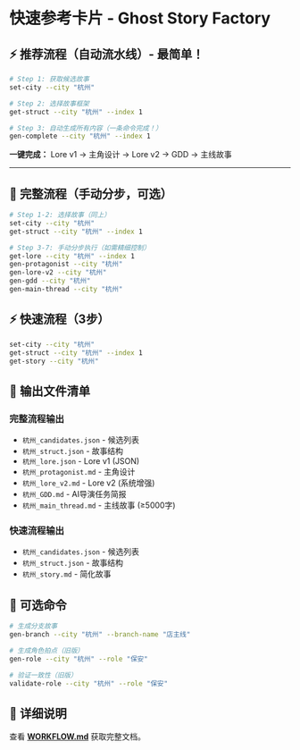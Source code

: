 # 快速参考卡片 - Ghost Story Factory

## ⚡ 推荐流程（自动流水线）- 最简单！

```bash
# Step 1: 获取候选故事
set-city --city "杭州"

# Step 2: 选择故事框架
get-struct --city "杭州" --index 1

# Step 3: 自动生成所有内容（一条命令完成！）
gen-complete --city "杭州" --index 1
```

**一键完成：** Lore v1 → 主角设计 → Lore v2 → GDD → 主线故事

---

## 🎯 完整流程（手动分步，可选）

```bash
# Step 1-2: 选择故事（同上）
set-city --city "杭州"
get-struct --city "杭州" --index 1

# Step 3-7: 手动分步执行（如需精细控制）
get-lore --city "杭州" --index 1
gen-protagonist --city "杭州"
gen-lore-v2 --city "杭州"
gen-gdd --city "杭州"
gen-main-thread --city "杭州"
```

## ⚡ 快速流程（3步）

```bash
set-city --city "杭州"
get-struct --city "杭州" --index 1
get-story --city "杭州"
```

## 📁 输出文件清单

### 完整流程输出
- `杭州_candidates.json` - 候选列表
- `杭州_struct.json` - 故事结构
- `杭州_lore.json` - Lore v1 (JSON)
- `杭州_protagonist.md` - 主角设计
- `杭州_lore_v2.md` - Lore v2 (系统增强)
- `杭州_GDD.md` - AI导演任务简报
- `杭州_main_thread.md` - 主线故事 (≥5000字)

### 快速流程输出
- `杭州_candidates.json` - 候选列表
- `杭州_struct.json` - 故事结构
- `杭州_story.md` - 简化故事

## 🔧 可选命令

```bash
# 生成分支故事
gen-branch --city "杭州" --branch-name "店主线"

# 生成角色拍点（旧版）
gen-role --city "杭州" --role "保安"

# 验证一致性（旧版）
validate-role --city "杭州" --role "保安"
```

## 📖 详细说明

查看 **[WORKFLOW.md](./WORKFLOW.md)** 获取完整文档。


